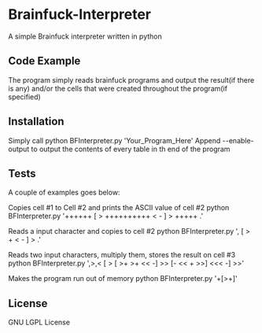 Brainfuck-Interpreter
=====================


A simple Brainfuck interpreter written in python

## Code Example

The program simply reads brainfuck programs and output the result(if there is any) and/or the cells that were created throughout the program(if specified)

## Installation

Simply call python BFInterpreter.py 'Your_Program_Here'
Append --enable-output to output the contents of every table in th end of the program

## Tests
A couple of examples goes below:

Copies cell #1 to Cell #2 and prints the ASCII value of cell #2
python BFInterpreter.py '++++++ [ > ++++++++++ < - ] > +++++ .'

Reads a input character and copies to cell #2
python BFInterpreter.py ', [ > + < - ] > .'

Reads two input characters, multiply them, stores the result on cell #3
python BFInterpreter.py ',>,< [ > [ >+ >+ << -] >> [- << + >>] <<< -] >>'

Makes the program run out of memory
python BFInterpreter.py '+[>+]'

## License

GNU LGPL License